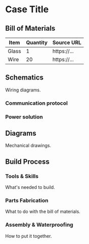 # Case Title

## Bill of Materials

| Item        | Quantity    | Source URL  |
| ----------- | ----------- | ----------- |
| Glass       | 1           | https://... |
| Wire        | 20          | https://... |

## Schematics

Wiring diagrams.

### Communication protocol

### Power solution

## Diagrams

Mechanical drawings.

## Build Process

### Tools & Skills

What's needed to build.

### Parts Fabrication

What to do with the bill of materials.

### Assembly & Waterproofing

How to put it together.
